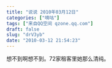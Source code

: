 ```yaml
---
title: "说说 2010年03月12日"
categories: ["嘀咕"]
tags: ["来自QQ空间 qzone.qq.com"]
draft: false
slug: "drV3yb"
date: "2010-03-12 21:54:23"
---
```


想不到啊想不到。72家租客里她那么清纯。

